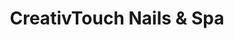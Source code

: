 ---
title: "CreativTouch Nails & Spa"
url: /queen-creek/creativtouch-nails-und-spa/
shop: Kosmetik
---